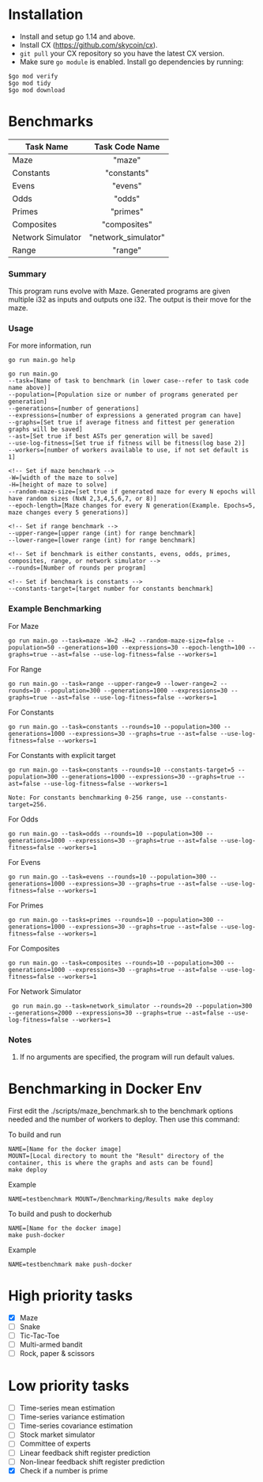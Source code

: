 # Installation

- Install and setup go 1.14 and above.
- Install CX (https://github.com/skycoin/cx).
- `git pull` your CX repository so you have the latest CX version.
- Make sure `go module` is enabled. Install go dependencies by running:
```
$go mod verify 
$go mod tidy
$go mod download
```

# Benchmarks
| Task Name          | Task Code Name      |
| ------------------ |:-------------------:| 
|  Maze              | "maze"              |
|  Constants         | "constants"         |  
|  Evens             | "evens"             |
|  Odds              | "odds"              |
|  Primes            | "primes"            |
|  Composites        | "composites"        |
|  Network Simulator | "network_simulator" |
|  Range             | "range"             |


### Summary

This program runs evolve with Maze. Generated programs are given multiple i32 as inputs and outputs one i32. The output is their move for the maze. 

### Usage
For more information, run
```
go run main.go help 
```

```
go run main.go 
--task=[Name of task to benchmark (in lower case--refer to task code name above)]
--population=[Population size or number of programs generated per generation]
--generations=[number of generations]
--expressions=[number of expressions a generated program can have]
--graphs=[Set true if average fitness and fittest per generation graphs will be saved] 
--ast=[Set true if best ASTs per generation will be saved]
--use-log-fitness=[Set true if fitness will be fitness(log base 2)]
--workers=[number of workers available to use, if not set default is 1]

<!-- Set if maze benchmark -->
-W=[width of the maze to solve] 
-H=[height of maze to solve]  
--random-maze-size=[set true if generated maze for every N epochs will have random sizes (NxN 2,3,4,5,6,7, or 8)]
--epoch-length=[Maze changes for every N generation(Example. Epochs=5, maze changes every 5 generations)]

<!-- Set if range benchmark -->
--upper-range=[upper range (int) for range benchmark]
--lower-range=[lower range (int) for range benchmark]

<!-- Set if benchmark is either constants, evens, odds, primes, composites, range, or network simulator -->
--rounds=[Number of rounds per program]

<!-- Set if benchmark is constants -->
--constants-target=[target number for constants benchmark]

```

### Example Benchmarking

For Maze
```
go run main.go --task=maze -W=2 -H=2 --random-maze-size=false --population=50 --generations=100 --expressions=30 --epoch-length=100 --graphs=true --ast=false --use-log-fitness=false --workers=1
```

For Range
```
go run main.go --task=range --upper-range=9 --lower-range=2 --rounds=10 --population=300 --generations=1000 --expressions=30 --graphs=true --ast=false --use-log-fitness=false --workers=1
```

For Constants
```
go run main.go --task=constants --rounds=10 --population=300 --generations=1000 --expressions=30 --graphs=true --ast=false --use-log-fitness=false --workers=1
```

For Constants with explicit target
```
go run main.go --task=constants --rounds=10 --constants-target=5 --population=300 --generations=1000 --expressions=30 --graphs=true --ast=false --use-log-fitness=false --workers=1

Note: For constants benchmarking 0-256 range, use --constants-target=256.
```

For Odds
```
go run main.go --task=odds --rounds=10 --population=300 --generations=1000 --expressions=30 --graphs=true --ast=false --use-log-fitness=false --workers=1
```

For Evens
```
go run main.go --task=evens --rounds=10 --population=300 --generations=1000 --expressions=30 --graphs=true --ast=false --use-log-fitness=false --workers=1
```

For Primes
```
go run main.go --tasks=primes --rounds=10 --population=300 --generations=1000 --expressions=30 --graphs=true --ast=false --use-log-fitness=false --workers=1
```

For Composites
```
go run main.go --task=composites --rounds=10 --population=300 --generations=1000 --expressions=30 --graphs=true --ast=false --use-log-fitness=false --workers=1
```

For Network Simulator
```
 go run main.go --task=network_simulator --rounds=20 --population=300 --generations=2000 --expressions=30 --graphs=true --ast=false --use-log-fitness=false --workers=1  
```

### Notes
1. If no arguments are specified, the program will run default values.

# Benchmarking in Docker Env

First edit the ./scripts/maze_benchmark.sh to the benchmark options needed and the number of workers to deploy.
Then use this command:

To build and run
```
NAME=[Name for the docker image]
MOUNT=[Local directory to mount the "Result" directory of the container, this is where the graphs and asts can be found] 
make deploy 
```

Example
```
NAME=testbenchmark MOUNT=/Benchmarking/Results make deploy 
```

To build and push to dockerhub
```
NAME=[Name for the docker image]
make push-docker
```

Example
```
NAME=testbenchmark make push-docker
```

# High priority tasks
- [x] Maze
- [ ] Snake
- [ ] Tic-Tac-Toe
- [ ] Multi-armed bandit
- [ ] Rock, paper & scissors

# Low priority tasks
- [ ] Time-series mean estimation
- [ ] Time-series variance estimation
- [ ] Time-series covariance estimation
- [ ] Stock market simulator
- [ ] Committee of experts
- [ ] Linear feedback shift register prediction
- [ ] Non-linear feedback shift register prediction
- [x] Check if a number is prime